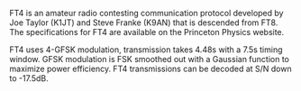 FT4 is an amateur radio contesting communication protocol developed by Joe Taylor (K1JT) and Steve Franke (K9AN) that is descended from FT8. The specifications for FT4 are available on the Princeton Physics website.

FT4 uses 4-GFSK modulation, transmission takes 4.48s with a 7.5s timing window. GFSK modulation is FSK smoothed out with a Gaussian function to maximize power efficiency. FT4 transmissions can be decoded at S/N down to -17.5dB.